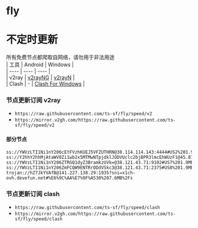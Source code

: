 # fly
# 不定时更新
所有免费节点都爬取自网络，请勿用于非法用途  
|  工具  | Android  | Windows  |  
|  ----  | ----   | ----  |  
| v2ray  | [v2rayNG](https://github.com/2dust/v2rayNG/releases) | [v2rayN](https://github.com/2dust/v2rayN/releases) |  
| Clash  | - | [Clash For Windows](https://github.com/2dust/clashN/releases) | 
  
### 节点更新订阅  v2ray
- `https://raw.githubusercontent.com/ts-sf/fly/speed/v2`  
- `https://mirror.v2gh.com/https://raw.githubusercontent.com/ts-sf/fly/speed/v2`  

#### 部分节点  
``` 
ss://YWVzLTI1Ni1nY206cEtFVzhKUEJ5VFZUTHRN@38.114.114.143:4444#US2%201.9MB%2Fs
ss://Y2hhY2hhMjAtaWV0Zi1wb2x5MTMwNTpjdklJODVUclc2bjBPR3lmcEhWUzF1@45.87.175.166:8080#%E6%9C%AA%E7%9F%A54%207.3MB%2Fs
ss://YWVzLTI1Ni1nY206ZTRGQ1dyZ3BramkzUVk=@38.121.43.71:9102#US7%201.9MB%2Fs
ss://YWVzLTI1Ni1nY206ZmFCQW9ENTRrODdVSkc3@38.121.43.71:2375#US8%201.9MB%2Fs
trojan://hZ7JkYVAfB@141.227.138.29:1935?sni=x1ch-ovh.devefun.net#%E6%9C%AA%E7%9F%A530%207.6MB%2Fs
```
### 节点更新订阅  clash
- `https://raw.githubusercontent.com/ts-sf/fly/speed/clash`  
- `https://mirror.v2gh.com/https://raw.githubusercontent.com/ts-sf/fly/speed/clash`  


